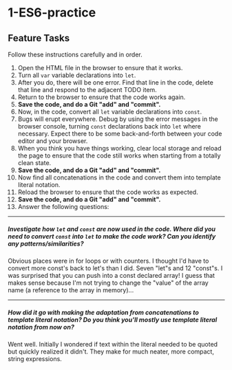 # 1-ES6-practice

## Feature Tasks

Follow these instructions carefully and in order.

1. Open the HTML file in the browser to ensure that it works.
2. Turn all `var` variable declarations into `let`.
3. After you do, there will be one error. Find that line in the code, delete that line and respond to the adjacent TODO item.
4. Return to the browser to ensure that the code works again.
5. **Save the code, and do a Git "add" and "commit".**
6. Now, in the code, convert all `let` variable declarations into `const`.
7. Bugs will erupt everywhere. Debug by using the error messages in the browser console, turning `const` declarations back into `let` where necessary. Expect there to be some back-and-forth between your code editor and your browser.
8. When you think you have things working, clear local storage and reload the page to ensure that the code still works when starting from a totally clean state.
9. **Save the code, and do a Git "add" and "commit".**
10. Now find all concatenations in the code and convert them into template literal notation.
11. Reload the browser to ensure that the code works as expected.
12. **Save the code, and do a Git "add" and "commit".**
13. Answer the following questions:

---

##### Investigate how `let` and `const` are now used in the code. Where did you need to convert `const` into `let` to make the code work? Can you identify any patterns/similarities?

Obvious places were in for loops or with counters. I thought I'd have to convert more const's back to let's than I did. Seven "let"s and 12 "const"s. I was surprised that you can push into a const declared array! I guess that makes sense because I'm not trying to change the "value" of the array name (a reference to the array in memory)...

---

##### How did it go with making the adaptation from concatenations to template literal notation? Do you think you'll mostly use template literal notation from now on?

Went well. Initially I wondered if text within the literal needed to be quoted but quickly realized it didn't. They make for much neater, more compact, string expressions.
